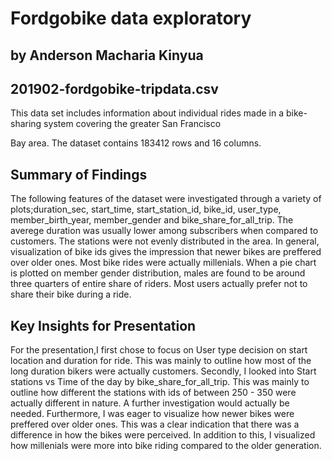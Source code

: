 # Fordgobike data exploratory
## by Anderson Macharia Kinyua


## 201902-fordgobike-tripdata.csv

This data set includes information about individual rides made in a bike-sharing system covering the greater San Francisco

Bay area. The dataset contains 183412 rows and 16 columns.


## Summary of Findings

The following features of the dataset were investigated through a variety of plots;duration_sec, start_time, start_station_id, bike_id, user_type, member_birth_year, member_gender and bike_share_for_all_trip. The averege duration was usually lower among subscribers when 
compared to customers. The stations were not evenly distributed in the area. In general, visualization of bike ids gives the impression that newer bikes are preffered over older ones. Most bike rides were actually millenials. When a pie chart is plotted on member gender distribution, males are found to be around three quarters of entire share of riders. Most users actually prefer not to share their bike during a ride.

## Key Insights for Presentation

For the presentation,I first chose to focus on User type decision on start location and duration for ride. This was mainly to outline how most of the long duration bikers were actually customers. 
Secondly, I looked into Start stations vs Time of the day by bike_share_for_all_trip. This was mainly to outline how different the stations with ids of between 250 - 350 were actually different in nature. A further investigation would actually be needed.
Furthermore, I was eager to visualize how newer bikes were preffered over older ones. This was a clear indication that there was a difference in how the bikes were perceived.
In addition to this, I visualized how millenials were more into bike riding compared to the older generation.
